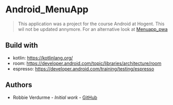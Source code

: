 # Android_MenuApp
> This application was a project for the course Android at Hogent. This wil not be updated annymore. For an alternative look at [Menuapp_pwa](https://github.com/RobbieVerdurme/menuapp_pwa)

## Build with
- kotlin: https://kotlinlang.org/
- room: https://developer.android.com/topic/libraries/architecture/room
- espresso: https://developer.android.com/training/testing/espresso

## Authors
- Robbie Verdurme - *Initial work* - [GitHub](https://github.com/RobbieVerdurme)
